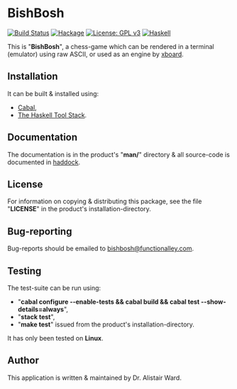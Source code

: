 # **BishBosh**

[![Build Status](https://travis-ci.com/functionalley/BishBosh.svg?branch=master)](https://travis-ci.com/functionalley/BishBosh)
[![Hackage](https://img.shields.io/hackage/v/bishbosh.svg)](https://hackage.haskell.org/package/bishbosh)
[![License: GPL v3](https://img.shields.io/badge/License-GPL%20v3-blue.svg)](https://www.gnu.org/licenses/gpl-3.0)
[![Haskell](https://b.repl.ca/v1/language-haskell-yellow.png)](https://haskell.org)

This is "**BishBosh**", a chess-game which can be rendered in a terminal (emulator) using raw ASCII, or used as an engine by [xboard](https://www.gnu.org/software/xboard/).

## Installation

It can be built & installed using:

* [Cabal](https://www.haskell.org/cabal/),
* [The Haskell Tool Stack](https://docs.haskellstack.org/en/stable/README/).

## Documentation

The documentation is in the product's "**man/**" directory & all source-code is documented in [haddock](https://www.haskell.org/haddock/).

## License

For information on copying & distributing this package, see the file "**LICENSE**" in the product's installation-directory.

## Bug-reporting

Bug-reports should be emailed to <bishbosh@functionalley.com>.

## Testing

The test-suite can be run using:

* "**cabal configure --enable-tests && cabal build && cabal test --show-details=always**",
* "**stack test**",
* "**make test**" issued from the product's installation-directory.

It has only been tested on **Linux**.

## Author

This application is written & maintained by Dr. Alistair Ward.

